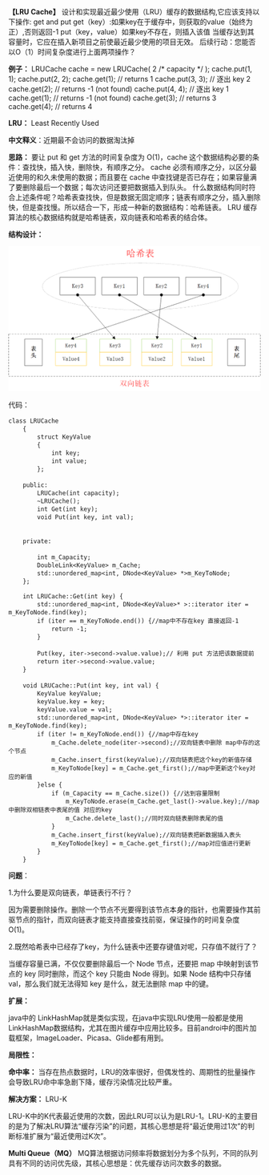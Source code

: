 
**【LRU Cache】** 设计和实现最近最少使用（LRU）缓存的数据结构,它应该支持以下操作:
get and put
get（key）:如果key在于缓存中，则获取的value（始终为正）,否则返回-1
put（key，value）如果key不存在，则插入该值
当缓存达到其容量时，它应在插入新项目之前使最近最少使用的项目无效。
后续行动：您能否以O（1）时间复杂度进行上面两项操作？

**例子：**
LRUCache cache = new LRUCache( 2 /* capacity */ ); 
cache.put(1, 1); 
cache.put(2, 2); 
cache.get(1);       // returns 1 
cache.put(3, 3);    // 逐出 key 2 
cache.get(2);       // returns -1 (not found) 
cache.put(4, 4);    // 逐出 key 1
cache.get(1);       // returns -1 (not found) 
cache.get(3);       // returns 3 
cache.get(4);       // returns 4 

**LRU：** Least Recently Used 

**中文释义**：近期最不会访问的数据淘汰掉 

**思路：** 要让 put 和 get 方法的时间复杂度为 O(1)，cache 这个数据结构必要的条件：查找快，插入快，删除快，有顺序之分。
cache 必须有顺序之分，以区分最近使用的和久未使用的数据；而且要在 cache 中查找键是否已存在；如果容量满了要删除最后一个数据；每次访问还要把数据插入到队头。
什么数据结构同时符合上述条件呢？哈希表查找快，但是数据无固定顺序；链表有顺序之分，插入删除快，但是查找慢。所以结合一下，形成一种新的数据结构：哈希链表。
LRU 缓存算法的核心数据结构就是哈希链表，双向链表和哈希表的结合体。

**结构设计：** 

![lru_p1](../../res/Lru/lru_p1.png)

代码：

```
class LRUCache
	{
		struct KeyValue
		{
			int key;
			int value;
		};

	public:
		LRUCache(int capacity);
		~LRUCache();
		int Get(int key);
		void Put(int key, int val);


	private:

		int m_Capacity;
		DoubleLink<KeyValue> m_Cache;
		std::unordered_map<int, DNode<KeyValue> *>m_KeyToNode;
	};
```

```
	int LRUCache::Get(int key) {
		std::unordered_map<int, DNode<KeyValue>* >::iterator iter = m_KeyToNode.find(key);
		if (iter == m_KeyToNode.end()) {//map中不存在key 直接返回-1
			return -1;
		}
		
		Put(key, iter->second->value.value);// 利用 put 方法把该数据提前
		return iter->second->value.value;
	}

	void LRUCache::Put(int key, int val) {
		KeyValue keyValue;
		keyValue.key = key;
		keyValue.value = val;
		std::unordered_map<int, DNode<KeyValue> *>::iterator iter = m_KeyToNode.find(key);
		if (iter != m_KeyToNode.end()) {//map中存在key
			m_Cache.delete_node(iter->second);//双向链表中删除 map中存的这个节点
			m_Cache.insert_first(keyValue);//双向链表把这个key的新值存储
			m_KeyToNode[key] = m_Cache.get_first();//map中更新这个key对应的新值
		}else {
			if (m_Capacity == m_Cache.size()) {//达到容量限制
				m_KeyToNode.erase(m_Cache.get_last()->value.key);//map中删除双相链表中表尾的值 对应的key
				m_Cache.delete_last();//同时双向链表删除表尾的值
			}
			m_Cache.insert_first(keyValue);//双向链表把新数据插入表头 
			m_KeyToNode[key] = m_Cache.get_first();//map对应值进行更新
		}
	}
```

**问题**： 

1.为什么要是双向链表，单链表行不行？

因为需要删除操作。删除一个节点不光要得到该节点本身的指针，也需要操作其前驱节点的指针，而双向链表才能支持直接查找前驱，保证操作的时间复杂度 O(1)。

2.既然哈希表中已经存了key，为什么链表中还要存键值对呢，只存值不就行了？

当缓存容量已满，不仅仅要删除最后一个 Node 节点，还要把 map 中映射到该节点的 key 同时删除，而这个 key 只能由 Node 得到。如果 Node 结构中只存储 val，那么我们就无法得知 key 是什么，就无法删除 map 中的键。

**扩展：** 

java中的 LinkHashMap就是类似实现，在java中实现LRU使用一般都是使用LinkHashMap数据结构，尤其在图片缓存中应用比较多。目前androi中的图片加载框架，ImageLoader、Picasa、Glide都有用到。

**局限性：** 

**命中率：** 当存在热点数据时，LRU的效率很好，但偶发性的、周期性的批量操作会导致LRU命中率急剧下降，缓存污染情况比较严重。

**解决方案：** LRU-K

LRU-K中的K代表最近使用的次数，因此LRU可以认为是LRU-1。LRU-K的主要目的是为了解决LRU算法“缓存污染”的问题，其核心思想是将“最近使用过1次”的判断标准扩展为“最近使用过K次”。

**Multi Queue（MQ）** 
MQ算法根据访问频率将数据划分为多个队列，不同的队列具有不同的访问优先级，其核心思想是：优先缓存访问次数多的数据。